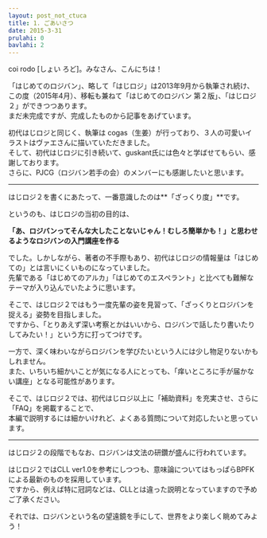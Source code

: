 ```yaml
---
layout: post_not_ctuca
title: 1. ごあいさつ
date: 2015-3-31
prulahi: 0
bavlahi: 2
---
```


coi rodo [しょい ろど]。みなさん、こんにちは！

「はじめてのロジバン」、略して「はじロジ」は2013年9月から執筆され続け、  
この度（2015年4月）、移転も兼ねて「はじめてのロジバン  第２版」、「はじロジ２」ができつつあります。  
まだ未完成ですが、完成したものから記事をあげています。

初代はじロジと同じく、執筆は cogas（生姜）が行っており、３人の可愛いイラストはヴァエさんに描いていただきました。  
そして、初代はじロジに引き続いて、guskant氏には色々と学ばせてもらい、感謝しております。  
さらに、PJCG（ロジバン若手の会）のメンバーにも感謝したいと思います。

<hr>

はじロジ２を書くにあたって、一番意識したのは**「ざっくり度」**です。

というのも、はじロジの当初の目的は、

**「あ、ロジバンってそんな大したことないじゃん！むしろ簡単かも！」と思わせるようなロジバンの入門講座を作る**

でした。しかしながら、著者の不手際もあり、初代はじロジの情報量は「はじめての」とは言いにくいものになっていました。  
先輩である「はじめてのアルカ」「はじめてのエスペラント」と比べても難解なテーマが入り込んでいたように思います。

そこで、はじロジ２ではもう一度先輩の姿を見習って、「ざっくりとロジバンを捉える」姿勢を目指しました。  
ですから、「とりあえず深い考察とかはいいから、ロジバンで話したり書いたりしてみたい！」という方に打ってつけです。

一方で、深く味わいながらロジバンを学びたいという人には少し物足りないかもしれません。  
また、いちいち細かいことが気になる人にとっても、「痒いところに手が届かない講座」となる可能性があります。

そこで、はじロジ２では、初代はじロジ以上に「補助資料」を充実させ、さらに「FAQ」を掲載することで、  
本編で説明するには細かいけれど、よくある質問について対応したいと思っています。

<hr>

はじロジ２の段階でもなお、ロジバンは文法の研鑽が盛んに行われています。

はじロジ２ではCLL ver1.0を参考にしつつも、意味論についてはもっぱらBPFKによる最新のものを採用しています。  
ですから、例えば特に冠詞などは、CLLとは違った説明となっていますので予めご了承ください。

それでは、ロジバンという名の望遠鏡を手にして、世界をより楽しく眺めてみよう！